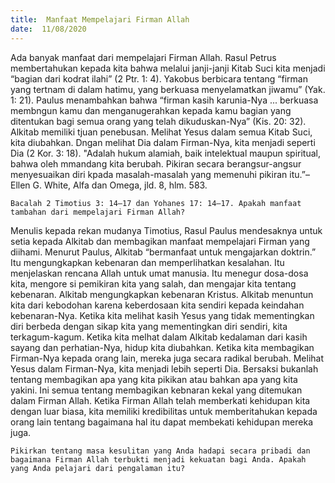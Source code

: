 ```yaml
---
title:  Manfaat Mempelajari Firman Allah
date:  11/08/2020
---
```


Ada banyak manfaat dari mempelajari Firman Allah. Rasul Petrus membertahukan kepada kita bahwa melalui janji-janji Kitab Suci kita menjadi “bagian dari kodrat ilahi” (2 Ptr. 1: 4). Yakobus berbicara tentang “firman yang tertnam di dalam hatimu, yang berkuasa menyelamatkan jiwamu” (Yak. 1: 21). Paulus menambahkan bahwa “firman kasih karunia-Nya ... berkuasa membngun kamu dan menganugerahkan kepada kamu bagian yang ditentukan bagi semua orang yang telah dikuduskan-Nya” (Kis. 20: 32). Alkitab memiliki tjuan penebusan. Melihat Yesus dalam semua Kitab Suci, kita diubahkan. Dngan melihat Dia dalam Firman-Nya, kita menjadi seperti Dia (2 Kor. 3: 18). "Adalah hukum alamiah, baik intelektual maupun spiritual, bahwa oleh mmandang kita berubah. Pikiran secara berangsur-angsur menyesuaikan diri kpada masalah-masalah yang memenuhi pikiran itu.”–Ellen G. White, Alfa dan Omega, jld. 8, hlm. 583.

`Bacalah 2 Timotius 3: 14–17 dan Yohanes 17: 14–17. Apakah manfaat tambahan dari mempelajari Firman Allah?`

Menulis kepada rekan mudanya Timotius, Rasul Paulus mendesaknya untuk setia kepada Alkitab dan membagikan manfaat mempelajari Firman yang diihami. Menurut Paulus, Alkitab “bermanfaat untuk mengajarkan doktrin.” Itu mengungkapkan kebenaran dan memperlihatkan kesalahan. Itu menjelaskan rencana Allah untuk umat manusia. Itu menegur dosa-dosa kita, mengore si pemikiran kita yang salah, dan mengajar kita tentang kebenaran. Alkitab mengungkapkan kebenaran Kristus. Alkitab menuntun kita dari kebodohan karena keberdosaan kita sendiri kepada keindahan kebenaran-Nya. Ketika kita melihat kasih Yesus yang tidak mementingkan diri berbeda dengan sikap kita yang mementingkan diri sendiri, kita terkagum-kagum. Ketika kita melhat dalam Alkitab kedalaman dari kasih sayang dan perhatian-Nya, hidup kita diubahkan. Ketika kita membagikan Firman-Nya kepada orang lain, mereka juga secara radikal berubah. Melihat Yesus dalam Firman-Nya, kita menjadi lebih seperti Dia. Bersaksi bukanlah tentang membagikan apa yang kita pikikan atau bahkan apa yang kita yakini. Ini semua tentang membagikan kebnaran kekal yang ditemukan dalam Firman Allah. Ketika Firman Allah telah memberkati kehidupan kita dengan luar biasa, kita memiliki kredibilitas untuk memberitahukan kepada orang lain tentang bagaimana hal itu dapat membekati kehidupan mereka juga.

`Pikirkan tentang masa kesulitan yang Anda hadapi secara pribadi dan bagaimana Firman Allah terbukti menjadi kekuatan bagi Anda. Apakah yang Anda pelajari dari pengalaman itu?`